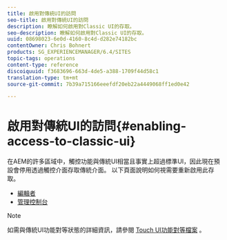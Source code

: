 ```yaml
---
title: 啟用對傳統UI的訪問
seo-title: 啟用對傳統UI的訪問
description: 瞭解如何啟用對Classic UI的存取。
seo-description: 瞭解如何啟用對Classic UI的存取。
uuid: 08698023-6e0d-4160-8c4d-d282e74182bc
contentOwner: Chris Bohnert
products: SG_EXPERIENCEMANAGER/6.4/SITES
topic-tags: operations
content-type: reference
discoiquuid: f3683696-663d-4de5-a388-1709f44d58c1
translation-type: tm+mt
source-git-commit: 7b39a715166eeefdf20eb22a4449068ff1ed0e42

---
```



# 啟用對傳統UI的訪問{#enabling-access-to-classic-ui}

在AEM的許多區域中，觸控功能與傳統UI相當且事實上超過標準UI，因此現在預設會停用透過觸控介面存取傳統介面。 以下頁面說明如何視需要重新啟用此存取。

* [編輯者](/help/sites-administering/enable-classic-ui-editor.md)
* [管理控制台](/help/sites-administering/enable-classic-ui-admin.md)

>[!NOTE]
>
>如需與傳統UI功能對等狀態的詳細資訊，請參閱 [Touch UI功能對等檔案](/help/release-notes/touch-ui-features-status.md) 。

